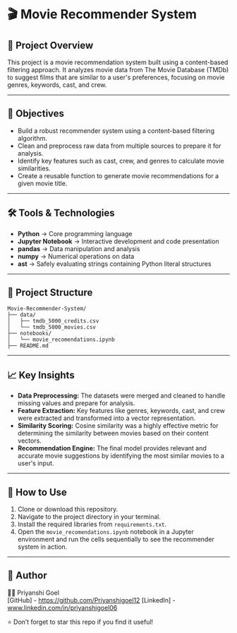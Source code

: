 # 🎬 Movie Recommender System

## 🔎 Project Overview

This project is a movie recommendation system built using a content-based filtering approach. It analyzes movie data from The Movie Database (TMDb) to suggest films that are similar to a user's preferences, focusing on movie genres, keywords, cast, and crew.

-----

## 🎯 Objectives

  - Build a robust recommender system using a content-based filtering algorithm.
  - Clean and preprocess raw data from multiple sources to prepare it for analysis.
  - Identify key features such as cast, crew, and genres to calculate movie similarities.
  - Create a reusable function to generate movie recommendations for a given movie title.

-----

## 🛠 Tools & Technologies

  - **Python** → Core programming language
  - **Jupyter Notebook** → Interactive development and code presentation
  - **pandas** → Data manipulation and analysis
  - **numpy** → Numerical operations on data
  - **ast** → Safely evaluating strings containing Python literal structures

-----

## 📂 Project Structure

```
Movie-Recommender-System/
├── data/
│   ├── tmdb_5000_credits.csv
│   └── tmdb_5000_movies.csv
├── notebooks/
│   └── movie_recomendations.ipynb
├── README.md

```

-----

## 📈 Key Insights

  - **Data Preprocessing:** The datasets were merged and cleaned to handle missing values and prepare for analysis.
  - **Feature Extraction:** Key features like genres, keywords, cast, and crew were extracted and transformed into a vector representation.
  - **Similarity Scoring:** Cosine similarity was a highly effective metric for determining the similarity between movies based on their content vectors.
  - **Recommendation Engine:** The final model provides relevant and accurate movie suggestions by identifying the most similar movies to a user's input.

-----

## 🚀 How to Use

1.  Clone or download this repository.
2.  Navigate to the project directory in your terminal.
3.  Install the required libraries from `requirements.txt`.
4.  Open the `movie_recomendations.ipynb` notebook in a Jupyter environment and run the cells sequentially to see the recommender system in action.

-----

## 🤝 Author
👩‍💻 Priyanshi Goel  
[GitHub] - https://github.com/Priyanshigoel12 [LinkedIn] - www.linkedin.com/in/priyanshigoel06

⭐ Don’t forget to star this repo if you find it useful!





